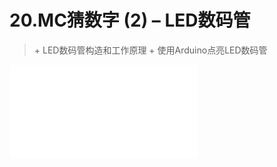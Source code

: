 # 20.MC猜数字 (2) – LED数码管

> \+ LED数码管构造和工作原理
> \+ 使用Arduino点亮LED数码管

<iframe src="//player.bilibili.com/player.html?aid=52628485&bvid=BV164411J7GE&cid=92099955&page=21" scrolling="no" border="0" frameborder="no" framespacing="0" allowfullscreen="true"> </iframe>

